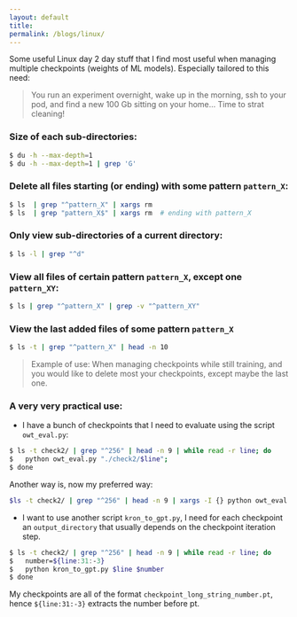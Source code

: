 ```yaml
---
layout: default
title:
permalink: /blogs/linux/
---
```


Some useful Linux day 2 day stuff that I find most useful when managing multiple checkpoints (weights of ML models). Especially tailored to this need:

> You run an experiment overnight, wake up in the morning, ssh to your pod, and find a new 100 Gb sitting on your home... Time to strat cleaning!

### **Size of each sub-directories:**

```bash
$ du -h --max-depth=1 
$ du -h --max-depth=1 | grep 'G' 
```

### **Delete all files starting (or ending) with some pattern `pattern_X`:**

```bash
$ ls  | grep "^pattern_X" | xargs rm
$ ls  | grep "pattern_X$" | xargs rm  # ending with pattern_X
```

### **Only view sub-directories of a current directory:**

```bash
$ ls -l | grep "^d"
```

### **View all files of certain pattern `pattern_X`, except one `pattern_XY`:**

```bash
$ ls | grep "^pattern_X" | grep -v "^pattern_XY" 
```

### **View the last added files of some pattern `pattern_X`**

```bash
$ ls -t | grep "^pattern_X" | head -n 10 
```

> Example of use: When managing checkpoints while still training, and you would like to delete most your checkpoints, except maybe the last one.

### **A very very practical use:**

* I have a bunch of checkpoints that I need to evaluate using the script `owt_eval.py`: 

```bash
$ ls -t check2/ | grep "^256" | head -n 9 | while read -r line; do 
$ 	python owt_eval.py "./check2/$line"; 
$ done
```
Another way is, now my preferred way:

```bash
$ls -t check2/ | grep "^256" | head -n 9 | xargs -I {} python owt_eval.py check2/{}
```

* I want to use another script `kron_to_gpt.py`, I need for each checkpoint an `output_directory` that usually depends on the checkpoint iteration step.

```bash
$ ls -t check2/ | grep "^256" | head -n 9 | while read -r line; do 
$ 	number=${line:31:-3}
$ 	python kron_to_gpt.py $line $number
$ done
```

My checkpoints are all of the format `checkpoint_long_string_number.pt`, hence `${line:31:-3}` extracts the number before pt.
